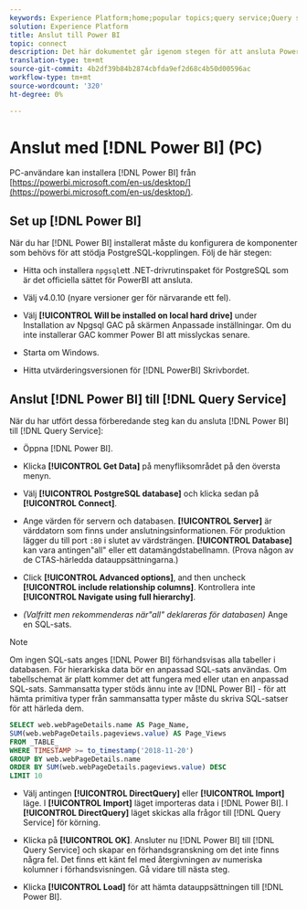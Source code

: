 ```yaml
---
keywords: Experience Platform;home;popular topics;query service;Query service;Power BI;power bi;connect to query service;
solution: Experience Platform
title: Anslut till Power BI
topic: connect
description: Det här dokumentet går igenom stegen för att ansluta Power BI med Adobe Experience Platform Query Service.
translation-type: tm+mt
source-git-commit: 4b2df39b84b2874cbfda9ef2d68c4b50d00596ac
workflow-type: tm+mt
source-wordcount: '320'
ht-degree: 0%

---
```



# Anslut med [!DNL Power BI] (PC)

PC-användare kan installera [!DNL Power BI] från [https://powerbi.microsoft.com/en-us/desktop/](https://powerbi.microsoft.com/en-us/desktop/).

## Set up [!DNL Power BI]

När du har [!DNL Power BI] installerat måste du konfigurera de komponenter som behövs för att stödja PostgreSQL-kopplingen. Följ de här stegen:

- Hitta och installera `npgsql`ett .NET-drivrutinspaket för PostgreSQL som är det officiella sättet för PowerBI att ansluta.

- Välj v4.0.10 (nyare versioner ger för närvarande ett fel).

- Välj **[!UICONTROL Will be installed on local hard drive]** under Installation av Npgsql GAC på skärmen Anpassade inställningar. Om du inte installerar GAC kommer Power BI att misslyckas senare.

- Starta om Windows.

- Hitta utvärderingsversionen för [!DNL PowerBI] Skrivbordet.

## Anslut [!DNL Power BI] till [!DNL Query Service]

När du har utfört dessa förberedande steg kan du ansluta [!DNL Power BI] till [!DNL Query Service]:

- Öppna [!DNL Power BI].

- Klicka **[!UICONTROL Get Data]** på menyfliksområdet på den översta menyn.

- Välj **[!UICONTROL PostgreSQL database]** och klicka sedan på **[!UICONTROL Connect]**.

- Ange värden för servern och databasen. **[!UICONTROL Server]** är värddatorn som finns under anslutningsinformationen. För produktion lägger du till port `:80` i slutet av värdsträngen. **[!UICONTROL Database]** kan vara antingen&quot;all&quot; eller ett datamängdstabellnamn. (Prova någon av de CTAS-härledda datauppsättningarna.)

- Click **[!UICONTROL Advanced options]**, and then uncheck **[!UICONTROL include relationship columns]**. Kontrollera inte **[!UICONTROL Navigate using full hierarchy]**.

- *(Valfritt men rekommenderas när&quot;all&quot; deklareras för databasen)* Ange en SQL-sats.

>[!NOTE]
>
>Om ingen SQL-sats anges [!DNL Power BI] förhandsvisas alla tabeller i databasen. För hierarkiska data bör en anpassad SQL-sats användas. Om tabellschemat är platt kommer det att fungera med eller utan en anpassad SQL-sats. Sammansatta typer stöds ännu inte av [!DNL Power BI] - för att hämta primitiva typer från sammansatta typer måste du skriva SQL-satser för att härleda dem.

```sql
SELECT web.webPageDetails.name AS Page_Name, 
SUM(web.webPageDetails.pageviews.value) AS Page_Views 
FROM _TABLE_ 
WHERE TIMESTAMP >= to_timestamp('2018-11-20')
GROUP BY web.webPageDetails.name 
ORDER BY SUM(web.webPageDetails.pageviews.value) DESC 
LIMIT 10
```

- Välj antingen **[!UICONTROL DirectQuery]** eller **[!UICONTROL Import]** läge. I **[!UICONTROL Import]** läget importeras data i [!DNL Power BI]. I **[!UICONTROL DirectQuery]** läget skickas alla frågor till [!DNL Query Service] för körning.

- Klicka på **[!UICONTROL OK]**. Ansluter nu [!DNL Power BI] till [!DNL Query Service] och skapar en förhandsgranskning om det inte finns några fel. Det finns ett känt fel med återgivningen av numeriska kolumner i förhandsvisningen. Gå vidare till nästa steg.

- Klicka **[!UICONTROL Load]** för att hämta datauppsättningen till [!DNL Power BI].
